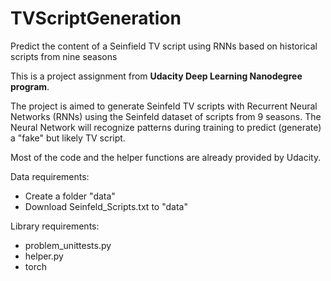 # TVScriptGeneration
Predict the content of a Seinfield TV script using RNNs based on historical scripts from nine seasons 

This is a project assignment from **Udacity Deep Learning Nanodegree program**.

The project is aimed to generate Seinfeld TV scripts with Recurrent Neural Networks (RNNs) using the Seinfeld dataset of scripts from 9 seasons. The Neural Network will recognize patterns during training to predict (generate) a "fake" but likely TV script.

Most of the code and the helper functions are already provided by Udacity.

Data requirements:
- Create a folder "data"
- Download Seinfeld_Scripts.txt to "data"

Library requirements:
- problem_unittests.py
- helper.py
- torch
